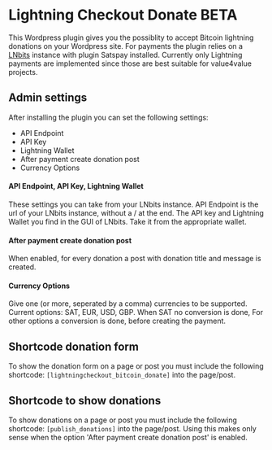 # Lightning Checkout Donate BETA

This Wordpress plugin gives you the possiblity to accept Bitcoin lightning donations on your Wordpress site.
For payments the plugin relies on a [LNbits](https://lnbits.com/) instance with plugin Satspay installed. Currently only Lightning payments are implemented since those are best suitable for value4value projects.


## Admin settings
After installing the plugin you can set the following settings:
- API Endpoint
- API Key
- Lightning Wallet
- After payment create donation post
- Currency Options

#### API Endpoint, API Key, Lightning Wallet
These settings you can take from your LNbits instance. API Endpoint is the url of your LNbits instance, without a / at the end.
The API key and Lightning Wallet you find in the GUI of LNbits. Take it from the appropriate wallet.

#### After payment create donation post
When enabled, for every donation a post with donation title and message is created.

#### Currency Options
Give one (or more, seperated by a comma) currencies to be supported. Current options: SAT, EUR, USD, GBP.
When SAT no conversion is done, For other options a conversion is done, before creating the payment.


## Shortcode donation form
To show the donation form on a page or post you must include the following shortcode: 
```[lightningcheckout_bitcoin_donate]```
into the page/post.

## Shortcode to show donations
To show donations on a page or post you must include the following shortcode: 
```[publish_donations]```
into the page/post.
Using this makes only sense when the option 'After payment create donation post' is enabled.
